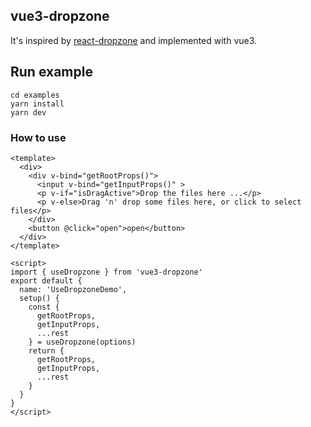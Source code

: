 
## vue3-dropzone

It's inspired by [react-dropzone](https://github.com/react-dropzone/react-dropzone) and implemented with vue3.

## Run example

```
cd examples
yarn install
yarn dev
```

### How to use

```vue
<template>
  <div>
    <div v-bind="getRootProps()">
      <input v-bind="getInputProps()" >
      <p v-if="isDragActive">Drop the files here ...</p>
      <p v-else>Drag 'n' drop some files here, or click to select files</p>
    </div>
    <button @click="open">open</button>
  </div>
</template>

<script>
import { useDropzone } from 'vue3-dropzone'
export default {
  name: 'UseDropzoneDemo',
  setup() {
    const {
      getRootProps,
      getInputProps,
      ...rest
    } = useDropzone(options)
    return {
      getRootProps,
      getInputProps,
      ...rest
    }
  }
}
</script>
```